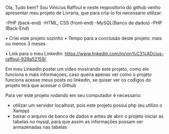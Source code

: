 Ola, Tudo bem?
Sou Vinicius Raffoul e neste respositorio do github venho apresentar meu projeto de Livraria, que para cria-lo foi necessario utilizar:

-PHP (back-end)
-HTML, CSS (front-end)
-MySQL(Banco de dados)
-PHP (Back-End)

• Criei este projeto sozinho
• Tempo para a conclusão deste projeto: mais ou menos 3 meses

• Link para o meu LinkedIn: https://www.linkedin.com/in/vin%C3%ADcius-raffoul-929a52159/


Em meu LinkedIn postei um video mostrando este projeto, como ele funciona e mais informaçoes, caso queira apenas ver como o projeto
funciona acesse meus posts no linkedin, se quiser ver os codigos do projeto terá que acessar o Github

Para ver este projeto rodando em seu computador é necessario:
- utilizar um servidor localhost, pois este projeto possui php (eu utilizo o Xampp)
- baixar o arquivo de banco de dados e antes de abrir o projeto iniciar as tabelas no mysql, para que assim as informações
possam ser armazenadas nas tabelas
